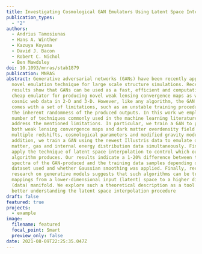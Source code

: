 ```yaml
---
title: Investigating Cosmological GAN Emulators Using Latent Space Interpolation
publication_types:
  - "2"
authors:
  - Andrius Tamosiunas
  - Hans A. Winther
  - Kazuya Koyama
  - David J. Bacon
  - Robert C. Nichol
  - Ben Mawdsley
doi: 10.1093/mnras/stab1879
publication: MNRAS
abstract: Generative adversarial networks (GANs) have been recently applied as a
  novel emulation technique for large scale structure simulations. Recent
  results show that GANs can be used as a fast, efficient and computationally
  cheap emulator for producing novel weak lensing convergence maps as well as
  cosmic web data in 2-D and 3-D. However, like any algorithm, the GAN approach
  comes with a set of limitations, such as an unstable training procedure and
  the inherent randomness of the produced outputs. In this work we employ a
  number of techniques commonly used in the machine learning literature to
  address the mentioned limitations. In particular, we train a GAN to produce
  both weak lensing convergence maps and dark matter overdensity field data for
  multiple redshifts, cosmological parameters and modified gravity models. In
  addition, we train a GAN using the newest Illustris data to emulate dark
  matter, gas and internal energy distribution data simultaneously. Finally, we
  apply the technique of latent space interpolation to control which outputs the
  algorithm produces. Our results indicate a 1-20% difference between the power
  spectra of the GAN-produced and the training data samples depending on the
  dataset used and whether Gaussian smoothing was applied. Finally, recent
  research on generative models suggests that such algorithms can be treated as
  mappings from a lower-dimensional input (latent) space to a higher dimensional
  (data) manifold. We explore such a theoretical description as a tool for
  better understanding the latent space interpolation procedure
draft: false
featured: true
projects:
  - example
image:
  filename: featured
  focal_point: Smart
  preview_only: false
date: 2021-08-09T22:25:35.047Z
---
```

